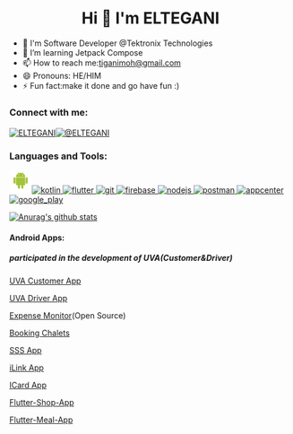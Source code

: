 <h1 align="center">Hi 👋 I'm ELTEGANI</h1>

- 🔭 I'm Software Developer @Tektronix Technologies 
- 🌱 I’m learning Jetpack Compose
- 📫 How to reach me:tiganimoh@gmail.com
- 😄 Pronouns: HE/HIM
- ⚡ Fun fact:make it done and go have fun :)


<h3 align="left">Connect with me:</h3>
<p align="left">
  
<a href="https://www.linkedin.com/in/ELTEGANI/" target="blank"><img align="center" src="https://cdn.jsdelivr.net/npm/simple-icons@3.0.1/icons/linkedin.svg" alt="ELTEGANI" height="30" width="40" /></a><a href="https://stackoverflow.com/users/9130109/el-tegani-mohamed-hammad-gabir?tab=profile" target="blank"><img align="center" src="https://cdn.jsdelivr.net/npm/simple-icons@3.0.1/icons/stackoverflow.svg" alt="@ELTEGANI" height="30" width="40" /></a>
</p>


<h3 align="left">Languages and Tools:</h3>
</a> <a href="https://developer.android.com" target="_blank"> <img src="https://raw.githubusercontent.com/devicons/devicon/master/icons/android/android-original-wordmark.svg" alt="android" width="40" height="40"/></a><a href="https://kotlinlang.org/" target="_blank"><img src="https://www.vectorlogo.zone/logos/kotlinlang/kotlinlang-icon.svg" alt="kotlin" width="40" height="40"/> </a>
<a href="https://flutter.dev/" target="_blank"> <img src="https://www.vectorlogo.zone/logos/flutterio/flutterio-icon.svg" alt="flutter" width="40" height="40"/></a><a href="https://git-scm.com/" target="_blank"> <img src="https://www.vectorlogo.zone/logos/git-scm/git-scm-icon.svg" alt="git" width="40" height="40"/> </a><a href="https://firebase.google.com/" target="_blank"> <img src="https://www.vectorlogo.zone/logos/firebase/firebase-icon.svg" alt="firebase" width="40" height="40"/></a><a href="https://nodejs.org/en/" target="_blank"> <img src="https://www.vectorlogo.zone/logos/nodejs/nodejs-icon.svg" alt="nodejs" width="40" height="40"/>
</a><a href="https://postman.com" target="_blank"> <img src="https://www.vectorlogo.zone/logos/getpostman/getpostman-icon.svg" alt="postman" width="40" height="40"/><a href="https://appcenter.ms/" target="_blank"> <img src="https://www.vectorlogo.zone/logos/appcenterms/appcenterms-tile.svg" alt="appcenter" width="40" height="40"/></a><a href="https://play.google.com/store" target="_blank"> <img src="https://www.vectorlogo.zone/logos/google_play/google_play-icon.svg" alt="google_play" width="40" height="40"/></a>
<br>

[![Anurag's github stats](https://github-readme-stats.vercel.app/api?username=ELTEGANI&count_private=true&show_icons=true&theme=buefy)](https://github.com/anuraghazra/github-readme-stats)
<br>

#### Android Apps:
##### participated in the development of UVA(Customer&Driver)
[UVA Customer App](https://play.google.com/store/apps/details?id=production.uva.customer&hl=en_US&gl=US)
  
[UVA Driver App](https://play.google.com/store/apps/details?id=production.uva.driver&hl=en_US&gl=US)
  
[Expense Monitor](https://play.google.com/store/apps/details?id=com.monitoryourexpenses.expenses)(Open Source)

[Booking Chalets](https://play.google.com/store/apps/details?id=com.samemtech.bookingchalets)

[SSS App](https://play.google.com/store/apps/details?id=com.nanotechnology.sssapp)

[iLink App](https://play.google.com/store/apps/details?id=com.nano_tech.i_link)

[ICard App](https://play.google.com/store/apps/details?id=com.madret.net.IC)

[Flutter-Shop-App](https://github.com/ELTEGANI/Flutter-Shop-App)
  
[Flutter-Meal-App](https://github.com/ELTEGANI/Flutter-Meal-App)  
  

